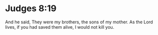# Judges 8:19

And he said, They were my brothers, the sons of my mother. As the Lord lives, if you had saved them alive, I would not kill you.
